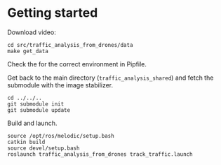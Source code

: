 # Getting started

Download video:
```
cd src/traffic_analysis_from_drones/data
make get_data
```

Check the for the correct environment in Pipfile.

Get back to the main directory (`traffic_analysis_shared`)
and fetch the submodule with the image stabilizer.
```
cd ../../..
git submodule init
git submodule update
```
Build and launch.
```
source /opt/ros/melodic/setup.bash
catkin build
source devel/setup.bash
roslaunch traffic_analysis_from_drones track_traffic.launch
```

